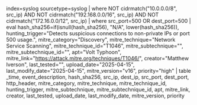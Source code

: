 index=syslog sourcetype=syslog
| where NOT cidrmatch("10.0.0.0/8", src_ip) AND NOT cidrmatch("192.168.0.0/16", src_ip) AND NOT cidrmatch("172.16.0.0/12", src_ip)
| where src_port=500 OR dest_port=500
| eval hash_sha256=if(isnull(hash_sha256), "N/A", lower(hash_sha256)),
hunting_trigger="Detects suspicious connections to non-private IPs or port 500 usage.",
mitre_category="Discovery",
mitre_technique="Network Service Scanning",
mitre_technique_id="T1046",
mitre_subtechnique="",
mitre_subtechnique_id="",
apt="Volt Typhoon",
mitre_link="https://attack.mitre.org/techniques/T1046/",
creator="Matthew Iverson",
last_tested="",
upload_date="2025-04-15",
last_modify_date="2025-04-15",
mitre_version="v16",
priority="high"
| table _time, event_description, hash_sha256, src_ip, dest_ip, src_port, dest_port, http_header, mitre_category, mitre_technique, mitre_technique_id, hunting_trigger, mitre_subtechnique, mitre_subtechnique_id, apt, mitre_link, creator, last_tested, upload_date, last_modify_date, mitre_version, priority